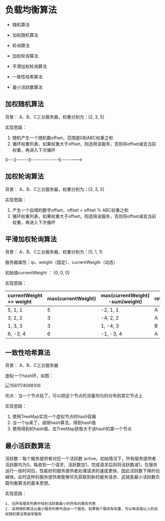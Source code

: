 # 负载均衡算法

* 随机算法

* 加权随机算法

* 轮询算法

* 加权轮询算法

* 平滑加权轮询算法

* 一致性哈希算法

* 最小活跃数算法

  

## 加权随机算法

背景： A、B、C三台服务器，权重分别为：[2, 3, 5]

实现思路：

1. 随机产生一个随机数offset，范围是0到ABC权重之和
2. 循环权重列表，如果权重大于offset，则选用该服务，否则将offset减去当前权重，再进入下次循环

0---2------3--------------5-------->



## 加权轮询算法

背景： A、B、C三台服务器，权重分别为：[2, 3, 5]

实现思路：

1. 产生一个自增的数字offset，offset = offset % ABC权重之和
2. 循环权重列表，如果权重大于offset，则选用该服务，否则将offset减去当前权重，再进入下次循环



## 平滑加权轮询算法

背景： A、B、C三台服务器，权重分别为：[5, 1, 1]

服务器属性：ip、weight（固定）、currentWeigth（动态）

初始值currentWeight ： [0, 0, 0]

实现思路：		

| currentWeight += weight | max(currentWeight) | max(currentWeight) -sum(weight) | return |
| :---------------------- | ------------------ | ------------------------------- | ------ |
| 5, 1, 1                 | 5                  | -2, 1, 1                        | A      |
| 3, 2, 2                 | 3                  | -4, 2, 2                        | A      |
| 1, 3, 3                 | 3                  | 1, -4, 3                        | B      |
| 6, -3, 4                | 6                  | -1, -3, 4                       | A      |

## 一致性哈希算法

背景： A、B、C三台服务器

虚拟一个hash环，如图：

![1561174098106](E:\学习笔记\负载均衡算法-虚拟hash环.png)

优点：当一个节点挂了，可以把这个节点的流量均匀的分布到其它节点上

实现思路：

1. 使用TreeMap实现一个虚拟节点的hash容器
2. 当一个ip来了，调用hash算法，得到hash值
3. 使用得到的hash值，去TreeMap获取大于该hash的第一个节点



## 最小活跃数算法

活跃数：每个服务提供者对应一个活跃数 active。初始情况下，所有服务提供者活跃数均为0。每收到一个请求，活跃数加1，完成请求后则将活跃数减1。在服务运行一段时间后，性能好的服务提供者处理请求的速度更快，因此活跃数下降的也越快，此时这样的服务提供者能够优先获取到新的服务请求、这就是最小活跃数负载均衡算法的基本思想。

实现思路：

	1. 在所有服务列表中找到活跃数最小的所有的服务列表
 	2. 采用随机算法从最小服务列表中选出一个服务，如果每个服务有权重，可以再采取以上的加权随机算法等选举服务
